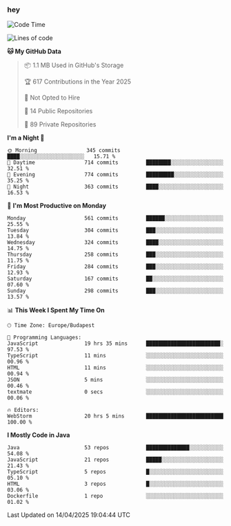 ### hey

<!--START_SECTION:waka-->
![Code Time](http://img.shields.io/badge/Code%20Time-1%2C179%20hrs%2013%20mins-blue)

![Lines of code](https://img.shields.io/badge/From%20Hello%20World%20I%27ve%20Written-2.6%20million%20lines%20of%20code-blue)

**🐱 My GitHub Data** 

> 📦 1.1 MB Used in GitHub's Storage 
 > 
> 🏆 617 Contributions in the Year 2025
 > 
> 🚫 Not Opted to Hire
 > 
> 📜 14 Public Repositories 
 > 
> 🔑 89 Private Repositories 
 > 
**I'm a Night 🦉** 

```text
🌞 Morning                345 commits         ████░░░░░░░░░░░░░░░░░░░░░   15.71 % 
🌆 Daytime                714 commits         ████████░░░░░░░░░░░░░░░░░   32.51 % 
🌃 Evening                774 commits         █████████░░░░░░░░░░░░░░░░   35.25 % 
🌙 Night                  363 commits         ████░░░░░░░░░░░░░░░░░░░░░   16.53 % 
```
📅 **I'm Most Productive on Monday** 

```text
Monday                   561 commits         ██████░░░░░░░░░░░░░░░░░░░   25.55 % 
Tuesday                  304 commits         ███░░░░░░░░░░░░░░░░░░░░░░   13.84 % 
Wednesday                324 commits         ████░░░░░░░░░░░░░░░░░░░░░   14.75 % 
Thursday                 258 commits         ███░░░░░░░░░░░░░░░░░░░░░░   11.75 % 
Friday                   284 commits         ███░░░░░░░░░░░░░░░░░░░░░░   12.93 % 
Saturday                 167 commits         ██░░░░░░░░░░░░░░░░░░░░░░░   07.60 % 
Sunday                   298 commits         ███░░░░░░░░░░░░░░░░░░░░░░   13.57 % 
```


📊 **This Week I Spent My Time On** 

```text
🕑︎ Time Zone: Europe/Budapest

💬 Programming Languages: 
JavaScript               19 hrs 35 mins      ████████████████████████░   97.53 % 
TypeScript               11 mins             ░░░░░░░░░░░░░░░░░░░░░░░░░   00.96 % 
HTML                     11 mins             ░░░░░░░░░░░░░░░░░░░░░░░░░   00.94 % 
JSON                     5 mins              ░░░░░░░░░░░░░░░░░░░░░░░░░   00.46 % 
textmate                 0 secs              ░░░░░░░░░░░░░░░░░░░░░░░░░   00.06 % 

🔥 Editors: 
WebStorm                 20 hrs 5 mins       █████████████████████████   100.00 % 
```

**I Mostly Code in Java** 

```text
Java                     53 repos            ██████████████░░░░░░░░░░░   54.08 % 
JavaScript               21 repos            █████░░░░░░░░░░░░░░░░░░░░   21.43 % 
TypeScript               5 repos             █░░░░░░░░░░░░░░░░░░░░░░░░   05.10 % 
HTML                     3 repos             █░░░░░░░░░░░░░░░░░░░░░░░░   03.06 % 
Dockerfile               1 repo              ░░░░░░░░░░░░░░░░░░░░░░░░░   01.02 % 
```




 Last Updated on 14/04/2025 19:04:44 UTC
<!--END_SECTION:waka-->
